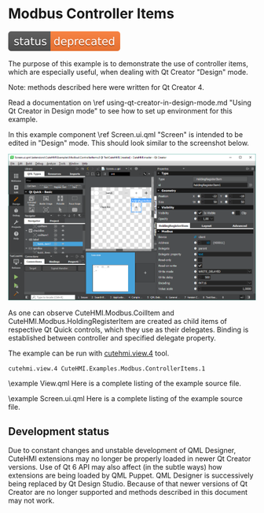 # Modbus Controller Items

![Deprecated](doc/status.svg)

The purpose of this example is to demonstrate the use of controller items, which are especially useful, when dealing with Qt Creator
"Design" mode.

Note: methods described here were written for Qt Creator 4.

Read a documentation on \ref using-qt-creator-in-design-mode.md "Using Qt Creator in Design mode" to see how to set up environment
for this example.

In this example component \ref Screen.ui.qml "Screen" is intended to be edited in "Design" mode. This should look similar to the
screenshot below.

![Design mode](doc/design_mode.png)

As one can observe CuteHMI.Modbus.CoilItem and CuteHMI.Modbus.HoldingRegisterItem are created as child items of respective Qt
Quick controls, which they use as their delegates. Binding is established between controller and specified delegate property.

The example can be run with [cutehmi.view.4](../../../../../tools/cutehmi.view.4/) tool.
```
cutehmi.view.4 CuteHMI.Examples.Modbus.ControllerItems.1
```

\example View.qml
Here is a complete listing of the example source file.

\example Screen.ui.qml
Here is a complete listing of the example source file.

## Development status

Due to constant changes and unstable development of QML Designer, CuteHMI extensions may no longer be properly loaded in
newer Qt Creator versions. Use of Qt 6 API may also affect (in the subtle ways) how extensions are being loaded by QML
Puppet. QML Designer is successively being replaced by Qt Design Studio. Because of that newer versions of Qt Creator are
no longer supported and methods described in this document may not work.
